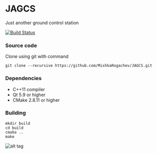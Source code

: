 # JAGCS
Just another ground control station

[![Build Status](https://travis-ci.org/MishkaRogachev/JAGCS.svg?branch=master)](https://travis-ci.org/MishkaRogachev/JAGCS)

### Source code
Clone using git with command
```
git clone --recursive https://github.com/MishkaRogachev/JAGCS.git
```

### Dependencies
 
  * C++11 compiler
  * Qt 5.9 or higher
  * CMake 2.8.11 or higher

### Building 
```
mkdir build
cd build
cmake ..
make
```
![alt tag](https://raw.githubusercontent.com/MishkaRogachev/JAGCS/master/ui.png)
